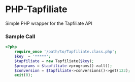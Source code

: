 # PHP-Tapfiliate

Simple PHP wrapper for the Tapfiliate API

### Sample Call

``` php
<?php
    require_once '/path/to/Tapfiliate.class.php';
    $key  = '*****';
    $tapfiliate = new Tapfiliate($key);
    $programs = $tapfiliate->programs()->all();
    $conversion = $tapfiliate->conversions()->get(123);
    exit(0);

```
